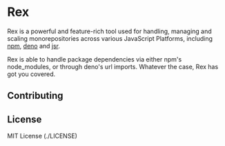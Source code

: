 # Rex
Rex is a powerful and feature-rich tool used for handling, managing and scaling monorepositories across various JavaScript Platforms, including [npm](), [deno]() and [jsr]().

Rex is able to handle package dependencies via either npm's node_modules, or through deno's url imports. 
Whatever the case, Rex has got you covered.

## Contributing

## License

MIT License (./LICENSE)
